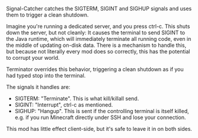 Signal-Catcher catches the SIGTERM, SIGINT and SIGHUP signals and uses them to trigger a clean shutdown.
 
Imagine you're running a dedicated server, and you press ctrl-c. This shuts down the server, but not cleanly: It causes the terminal to send SIGINT to the Java runtime, which will immediately terminate all running code, even in the middle of updating on-disk data. There is a mechanism to handle this, but because not literally every mod does so correctly, this has the potential to corrupt your world.

Terminator overrides this behavior, triggering a clean shutdown as if you had typed stop into the terminal.

The signals it handles are:
- SIGTERM: "Terminate". This is what kill/killall send.
- SIGINT: "Interrupt", ctrl-c as mentioned.
- SIGHUP: "Hangup". This is sent if the controlling terminal is itself killed, e.g. if you run Minecraft directly under SSH and lose your connection.

This mod has little effect client-side, but it's safe to leave it in on both sides.

